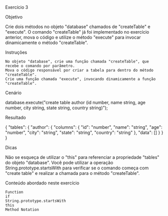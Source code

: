 
Exercício 3

Objetivo


Crie dois métodos no objeto "database" chamados de "createTable" e "execute". O comando "createTable" já foi implementado no exercício anterior, mova o código e utilize o método "execute" para invocar dinamicamente o método "createTable".


Instruções


    No objeto "database", crie uma função chamada "createTable", que recebe o comando por parâmetro.
    Mova o código responsável por criar a tabela para dentro do método "createTable".
    Crie uma função chamada "execute", invocando dinamicamente a função "createTable".


Cenário


database.execute("create table author (id number, name string, age number, city string, state string, country string)");


Resultado


{
  "tables": {
    "author": {
      "columns": {
        "id": "number",
        "name": "string",
        "age": "number",
        "city": "string",
        "state": "string",
        "country": "string"
      },
      "data": []
    }
  }
}


Dicas


Não se esqueça de utilizar o "this" para referenciar a propriedade "tables" do objeto "database". Você pode utilizar a operação String.prototype.startsWith para verificar se o comando começa com "create table" e realizar a chamada para o método "createTable".


Conteúdo abordado neste exercício


    Function
    if
    String.prototype.startsWith
    this
    Method Notation

